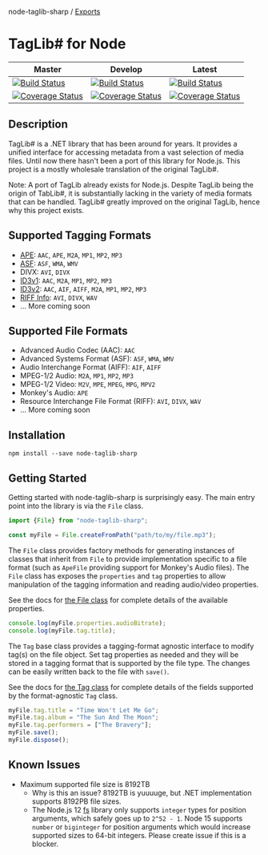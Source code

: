 node-taglib-sharp / [Exports](modules.md)

# TagLib# for Node

| Master | Develop | Latest |
|--------|---------|--------|
|[![Build Status](https://ci.appveyor.com/api/projects/status/7hdfrbc4ecvvruwv/branch/master?svg=true)](https://ci.appveyor.com/project/benrr101/node-taglib-sharp/branch/master)|[![Build Status](https://ci.appveyor.com/api/projects/status/7hdfrbc4ecvvruwv/branch/develop?svg=true)](https://ci.appveyor.com/project/benrr101/node-taglib-sharp/branch/develop)|[![Build Status](https://ci.appveyor.com/api/projects/status/7hdfrbc4ecvvruwv?svg=true)](https://ci.appveyor.com/project/benrr101/node-taglib-sharp)
|[![Coverage Status](https://coveralls.io/repos/github/benrr101/node-taglib-sharp/badge.svg?branch=master)](https://coveralls.io/github/benrr101/node-taglib-sharp?branch=master)|[![Coverage Status](https://coveralls.io/repos/github/benrr101/node-taglib-sharp/badge.svg?branch=develop)](https://coveralls.io/github/benrr101/node-taglib-sharp?branch=develop)|[![Coverage Status](https://coveralls.io/repos/github/benrr101/node-taglib-sharp/badge.svg?latest)](https://coveralls.io/github/benrr101/node-taglib-sharp)

## Description
TagLib# is a .NET library that has been around for years. It provides a unified interface for
accessing metadata from a vast selection of media files. Until now there hasn't been a port of this
library for Node.js. This project is a mostly wholesale translation of the original TagLib#.

Note: A port of TagLib already exists for Node.js. Despite TagLib being the origin of TabLib#, it
is substantially lacking in the variety of media formats that can be handled. TagLib# greatly
improved on the original TagLib, hence why this project exists.

## Supported Tagging Formats
* [APE](http://wiki.hydrogenaud.io/index.php?title=APE_key): `AAC`, `APE`, `M2A`, `MP1`, `MP2`, `MP3`
* [ASF](https://docs.microsoft.com/en-us/windows/win32/wmformat/overview-of-the-asf-format): `ASF`, `WMA`, `WMV`
* DIVX: `AVI`, `DIVX`
* [ID3v1](https://id3.org/ID3v1): `AAC`, `M2A`, `MP1`, `MP2`, `MP3`
* [ID3v2](https://id3.org/Developer%20Information): `AAC`, `AIF`, `AIFF`, `M2A`, `MP1`, `MP2`, `MP3`
* [RIFF Info](https://www.exiftool.org/TagNames/RIFF.html#Info): `AVI`, `DIVX`, `WAV`
* ... More coming soon

## Supported File Formats
* Advanced Audio Codec (AAC): `AAC`
* Advanced Systems Format (ASF): `ASF`, `WMA`, `WMV`
* Audio Interchange Format (AIFF): `AIF`, `AIFF`
* MPEG-1/2 Audio: `M2A`, `MP1`, `MP2`, `MP3`
* MPEG-1/2 Video: `M2V`, `MPE`, `MPEG`, `MPG`, `MPV2`
* Monkey's Audio: `APE`
* Resource Interchange File Format (RIFF): `AVI`, `DIVX`, `WAV`
* ... More coming soon

## Installation
```
npm install --save node-taglib-sharp
```

## Getting Started
Getting started with node-taglib-sharp is surprisingly easy. The main entry point into the library
is via the `File` class.

```typescript
import {File} from "node-taglib-sharp";

const myFile = File.createFromPath("path/to/my/file.mp3");
```

The `File` class provides factory methods for generating instances of classes that inherit from
`File` to provide implementation specific to a file format (such as `ApeFile` providing support
for Monkey's Audio files). The `File` class has exposes the `properties` and `tag` properties to
allow manipulation of the tagging information and reading audio/video properties. 

See the docs for [the File class](docs/classes/file.md) for complete details of the
available properties.

```typescript
console.log(myFile.properties.audioBitrate);
console.log(myFile.tag.title);
```

The `Tag` base class provides a tagging-format agnostic interface to modify tag(s) on the file
object. Set tag properties as needed and they will be stored in a tagging format that is supported
by the file type. The changes can be easily written back to the file with `save()`.

See the docs for [the Tag class](docs/classes/tag.md) for complete details of the fields
supported by the format-agnostic `Tag` class. 

```typescript
myFile.tag.title = "Time Won't Let Me Go";
myFile.tag.album = "The Sun And The Moon";
myFile.tag.performers = ["The Bravery"];
myFile.save();
myFile.dispose();
```

## Known Issues
* Maximum supported file size is 8192TB
  - Why is this an issue? 8192TB is yuuuuge, but .NET implementation supports 8192PB file sizes.
  - The Node.js 12 [fs](https://nodejs.org/docs/latest-v12.x/api/fs.html) library only supports 
    `integer` types for position arguments, which safely goes up to `2^52 - 1`. Node 15 supports
    `number` or `biginteger` for position arguments which would increase supported sizes to 64-bit
    integers. Please create issue if this is a blocker.
